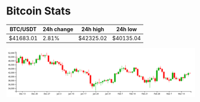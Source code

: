 # Bitcoin Stats

BTC/USDT|24h change|24h high|24h low|
|---|---|---|---|
|$41683.01|2.81%|$42325.02|$40135.04|

<img src="./chart.svg">
